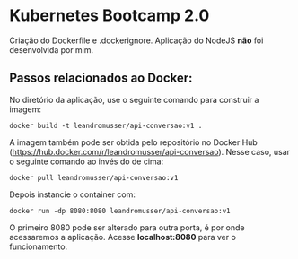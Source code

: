 # Kubernetes Bootcamp 2.0
Criação do Dockerfile e .dockerignore. Aplicação do NodeJS **não** foi desenvolvida por mim.

## Passos relacionados ao Docker:

No diretório da aplicação, use o seguinte comando para construir a imagem:
```
docker build -t leandromusser/api-conversao:v1 .
```
A imagem também pode ser obtida pelo repositório no Docker Hub (https://hub.docker.com/r/leandromusser/api-conversao). Nesse caso, usar o seguinte comando ao invés do de cima:
```
docker pull leandromusser/api-conversao:v1
```
Depois instancie o container com:
```
docker run -dp 8080:8080 leandromusser/api-conversao:v1
```
O primeiro 8080 pode ser alterado para outra porta, é por onde acessaremos a aplicação. 
Acesse **localhost:8080** para ver o funcionamento.

